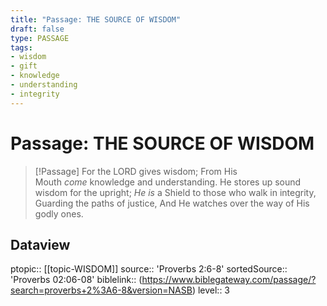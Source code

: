 ```yaml
---
title: "Passage: THE SOURCE OF WISDOM"
draft: false
type: PASSAGE
tags:
- wisdom
- gift
- knowledge
- understanding
- integrity
---
```


# Passage: THE SOURCE OF WISDOM
> [!Passage]
> For the LORD gives wisdom; 
> From His Mouth _come_ knowledge and understanding.
> He stores up sound wisdom for the upright; 
> _He is_ a Shield to those who walk in integrity,
> Guarding the paths of justice,
> And He watches over the way of His godly ones.

## Dataview
ptopic:: [[topic-WISDOM]]
source:: 'Proverbs 2:6-8'
sortedSource:: 'Proverbs 02:06-08'
biblelink:: (https://www.biblegateway.com/passage/?search=proverbs+2%3A6-8&version=NASB)
level:: 3
